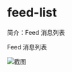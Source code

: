 # feed-list

简介：Feed 消息列表

Feed 消息列表

![截图](https://unpkg.com/@icedesign/feed-list-block/screenshot.png)
